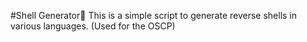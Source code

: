 #Shell Generator:shell:
This is a simple script to generate reverse shells in various languages. (Used
for the OSCP)
